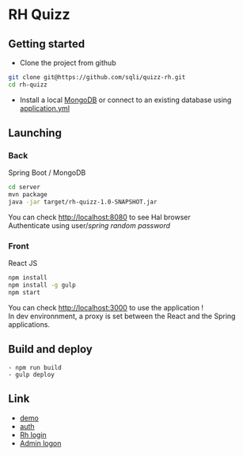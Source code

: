 # RH Quizz

## Getting started 
- Clone the project from github 
```bash
git clone git@https://github.com/sqli/quizz-rh.git  
cd rh-quizz
 ```
- Install a local [MongoDB](https://docs.mongodb.com/manual/installation/) or connect to an existing database using [application.yml](server/src/main/resources/application.yml)

## Launching 
### Back
Spring Boot / MongoDB
```bash
cd server
mvn package
java -jar target/rh-quizz-1.0-SNAPSHOT.jar
```
You can check [http://localhost:8080](http://localhost:8080) to see Hal browser  
Authenticate using user/*spring random password*

### Front
React JS  
```bash
npm install
npm install -g gulp
npm start
```
You can check [http://localhost:3000](http://localhost:3000) to use the application !  
In dev environnment, a proxy is set between the React and the Spring applications. 

## Build and deploy
    - npm run build
    - gulp deploy

## Link
- [demo](http://rh-quizz.comite-technique.static.toulouse.sqli.com/)
- [auth](.user.passwd)
- [Rh login](client.config.prod.json)
- [Admin logon](client.config.prod.json)